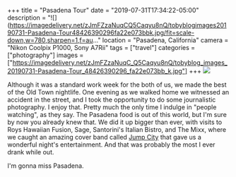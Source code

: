 +++
title = "Pasadena Tour"
date = "2019-07-31T17:34:22-05:00"
description = "![](https://imagedelivery.net/zJmFZzaNuqCQ5Caqyu8nQ/tobyblogimages20190731-Pasadena-Tour48426390296fa22e073bbk.jpg/fit=scale-down,w=780,sharpen=1,f=au..."
location = "Pasadena, California"
camera = "Nikon Coolpix P1000, Sony A7Rii"
tags = ["travel"]
categories = ["photography"]
images = ["https://imagedelivery.net/zJmFZzaNuqC_Q5Caqyu8nQ/tobyblog_images_20190731-Pasadena-Tour_48426390296_fa22e073bb_k.jpg"]
+++
![](https://imagedelivery.net/zJmFZzaNuqC_Q5Caqyu8nQ/tobyblog_images_20190731-Pasadena-Tour_48426390296_fa22e073bb_k.jpg/fit=scale-down,w=780,sharpen=1,f=auto,q=0.9,slow-connection-quality=0.3)
<!--more-->

Although it was a standard work week for the both of us, we made the best of the Old Town nightlife. One evening as we walked home we witnessed an accident in the street, and I took the opportunity to do some journalistic photography. I enjoy that. Pretty much the only time I indulge in "people watching", as they say. The Pasadena food is out of this world, but I'm sure by now you already knew that. We did it up bigger than ever, with visits to Roys Hawaiian Fusion, Sage, Santorini's Italian Bistro, and The Mixx, where we caught an amazing cover band called [Jump City](http://jumpcity.rocks) that gave us a wonderful night's entertainment. And that was probably the most I ever drank while out.

I'm gonna miss Pasadena. 

<div id="mygallery">
<a class="swipebox" href="https://imagedelivery.net/zJmFZzaNuqC_Q5Caqyu8nQ/tobyblog_images_20190731-Pasadena-Tour_48426385116_0aedaef32c_k.jpg/fit=scale-down,w=1024,sharpen=1,f=auto,q=0.9,slow-connection-quality=0.3">
    <img alt="" src="https://imagedelivery.net/zJmFZzaNuqC_Q5Caqyu8nQ/tobyblog_images_20190731-Pasadena-Tour_48426385116_0aedaef32c_k.jpg/fit=scale-down,w=365,sharpen=1,f=auto,q=0.9,slow-connection-quality=0.3"></a>
<a class="swipebox" href="https://imagedelivery.net/zJmFZzaNuqC_Q5Caqyu8nQ/tobyblog_images_20190731-Pasadena-Tour_48426387631_8734ad9a27_k.jpg/fit=scale-down,w=1024,sharpen=1,f=auto,q=0.9,slow-connection-quality=0.3">
    <img alt="" src="https://imagedelivery.net/zJmFZzaNuqC_Q5Caqyu8nQ/tobyblog_images_20190731-Pasadena-Tour_48426387631_8734ad9a27_k.jpg/fit=scale-down,w=365,sharpen=1,f=auto,q=0.9,slow-connection-quality=0.3"></a>
<a class="swipebox" href="https://imagedelivery.net/zJmFZzaNuqC_Q5Caqyu8nQ/tobyblog_images_20190731-Pasadena-Tour_48426384711_6c3f68ccaf_k.jpg/fit=scale-down,w=1024,sharpen=1,f=auto,q=0.9,slow-connection-quality=0.3">
    <img alt="" src="https://imagedelivery.net/zJmFZzaNuqC_Q5Caqyu8nQ/tobyblog_images_20190731-Pasadena-Tour_48426384711_6c3f68ccaf_k.jpg/fit=scale-down,w=365,sharpen=1,f=auto,q=0.9,slow-connection-quality=0.3"></a>
<a class="swipebox" href="https://imagedelivery.net/zJmFZzaNuqC_Q5Caqyu8nQ/tobyblog_images_20190731-Pasadena-Tour_48426389536_f5430fa335_k.jpg/fit=scale-down,w=1024,sharpen=1,f=auto,q=0.9,slow-connection-quality=0.3">
    <img alt="" src="https://imagedelivery.net/zJmFZzaNuqC_Q5Caqyu8nQ/tobyblog_images_20190731-Pasadena-Tour_48426389536_f5430fa335_k.jpg/fit=scale-down,w=365,sharpen=1,f=auto,q=0.9,slow-connection-quality=0.3"></a>
<a class="swipebox" href="https://imagedelivery.net/zJmFZzaNuqC_Q5Caqyu8nQ/tobyblog_images_20190731-Pasadena-Tour_48426390596_be70e86a7b_k.jpg/fit=scale-down,w=1024,sharpen=1,f=auto,q=0.9,slow-connection-quality=0.3">
    <img alt="" src="https://imagedelivery.net/zJmFZzaNuqC_Q5Caqyu8nQ/tobyblog_images_20190731-Pasadena-Tour_48426390596_be70e86a7b_k.jpg/fit=scale-down,w=365,sharpen=1,f=auto,q=0.9,slow-connection-quality=0.3"></a>
<a class="swipebox" href="https://imagedelivery.net/zJmFZzaNuqC_Q5Caqyu8nQ/tobyblog_images_20190731-Pasadena-Tour_48426530792_919a833423_k.jpg/fit=scale-down,w=1024,sharpen=1,f=auto,q=0.9,slow-connection-quality=0.3">
    <img alt="" src="https://imagedelivery.net/zJmFZzaNuqC_Q5Caqyu8nQ/tobyblog_images_20190731-Pasadena-Tour_48426530792_919a833423_k.jpg/fit=scale-down,w=365,sharpen=1,f=auto,q=0.9,slow-connection-quality=0.3"></a>
<a class="swipebox" href="https://imagedelivery.net/zJmFZzaNuqC_Q5Caqyu8nQ/tobyblog_images_20190731-Pasadena-Tour_48426531002_d8e9fa3de1_k.jpg/fit=scale-down,w=1024,sharpen=1,f=auto,q=0.9,slow-connection-quality=0.3">
    <img alt="" src="https://imagedelivery.net/zJmFZzaNuqC_Q5Caqyu8nQ/tobyblog_images_20190731-Pasadena-Tour_48426531002_d8e9fa3de1_k.jpg/fit=scale-down,w=365,sharpen=1,f=auto,q=0.9,slow-connection-quality=0.3"></a>
<a class="swipebox" href="https://imagedelivery.net/zJmFZzaNuqC_Q5Caqyu8nQ/tobyblog_images_20190731-Pasadena-Tour_48426533122_06c515e302_k.jpg/fit=scale-down,w=1024,sharpen=1,f=auto,q=0.9,slow-connection-quality=0.3">
    <img alt="" src="https://imagedelivery.net/zJmFZzaNuqC_Q5Caqyu8nQ/tobyblog_images_20190731-Pasadena-Tour_48426533122_06c515e302_k.jpg/fit=scale-down,w=365,sharpen=1,f=auto,q=0.9,slow-connection-quality=0.3"></a>
<a class="swipebox" href="https://imagedelivery.net/zJmFZzaNuqC_Q5Caqyu8nQ/tobyblog_images_20190731-Pasadena-Tour_48426529247_1b753ad022_k.jpg/fit=scale-down,w=1024,sharpen=1,f=auto,q=0.9,slow-connection-quality=0.3">
    <img alt="" src="https://imagedelivery.net/zJmFZzaNuqC_Q5Caqyu8nQ/tobyblog_images_20190731-Pasadena-Tour_48426529247_1b753ad022_k.jpg/fit=scale-down,w=365,sharpen=1,f=auto,q=0.9,slow-connection-quality=0.3"></a>
<a class="swipebox" href="https://imagedelivery.net/zJmFZzaNuqC_Q5Caqyu8nQ/tobyblog_images_20190731-Pasadena-Tour_48426390166_4baa094cb1_k.jpg/fit=scale-down,w=1024,sharpen=1,f=auto,q=0.9,slow-connection-quality=0.3">
    <img alt="" src="https://imagedelivery.net/zJmFZzaNuqC_Q5Caqyu8nQ/tobyblog_images_20190731-Pasadena-Tour_48426390166_4baa094cb1_k.jpg/fit=scale-down,w=365,sharpen=1,f=auto,q=0.9,slow-connection-quality=0.3"></a>
<a class="swipebox" href="https://imagedelivery.net/zJmFZzaNuqC_Q5Caqyu8nQ/tobyblog_images_20190731-Pasadena-Tour_48426389271_8cb74a6a6d_k.jpg/fit=scale-down,w=1024,sharpen=1,f=auto,q=0.9,slow-connection-quality=0.3">
    <img alt="" src="https://imagedelivery.net/zJmFZzaNuqC_Q5Caqyu8nQ/tobyblog_images_20190731-Pasadena-Tour_48426389271_8cb74a6a6d_k.jpg/fit=scale-down,w=365,sharpen=1,f=auto,q=0.9,slow-connection-quality=0.3"></a>
<a class="swipebox" href="https://imagedelivery.net/zJmFZzaNuqC_Q5Caqyu8nQ/tobyblog_images_20190731-Pasadena-Tour_48426387206_b8cdfe301e_k.jpg/fit=scale-down,w=1024,sharpen=1,f=auto,q=0.9,slow-connection-quality=0.3">
    <img alt="" src="https://imagedelivery.net/zJmFZzaNuqC_Q5Caqyu8nQ/tobyblog_images_20190731-Pasadena-Tour_48426387206_b8cdfe301e_k.jpg/fit=scale-down,w=365,sharpen=1,f=auto,q=0.9,slow-connection-quality=0.3"></a>
<a class="swipebox" href="https://imagedelivery.net/zJmFZzaNuqC_Q5Caqyu8nQ/tobyblog_images_20190731-Pasadena-Tour_48426531317_931e0ea8c6_k.jpg/fit=scale-down,w=1024,sharpen=1,f=auto,q=0.9,slow-connection-quality=0.3">
    <img alt="" src="https://imagedelivery.net/zJmFZzaNuqC_Q5Caqyu8nQ/tobyblog_images_20190731-Pasadena-Tour_48426531317_931e0ea8c6_k.jpg/fit=scale-down,w=365,sharpen=1,f=auto,q=0.9,slow-connection-quality=0.3"></a>
<a class="swipebox" href="https://imagedelivery.net/zJmFZzaNuqC_Q5Caqyu8nQ/tobyblog_images_20190731-Pasadena-Tour_48426389076_d0c3282e20_k.jpg/fit=scale-down,w=1024,sharpen=1,f=auto,q=0.9,slow-connection-quality=0.3">
    <img alt="" src="https://imagedelivery.net/zJmFZzaNuqC_Q5Caqyu8nQ/tobyblog_images_20190731-Pasadena-Tour_48426389076_d0c3282e20_k.jpg/fit=scale-down,w=365,sharpen=1,f=auto,q=0.9,slow-connection-quality=0.3"></a>
<a class="swipebox" href="https://imagedelivery.net/zJmFZzaNuqC_Q5Caqyu8nQ/tobyblog_images_20190731-Pasadena-Tour_48426530017_638b5498b2_k.jpg/fit=scale-down,w=1024,sharpen=1,f=auto,q=0.9,slow-connection-quality=0.3">
    <img alt="" src="https://imagedelivery.net/zJmFZzaNuqC_Q5Caqyu8nQ/tobyblog_images_20190731-Pasadena-Tour_48426530017_638b5498b2_k.jpg/fit=scale-down,w=365,sharpen=1,f=auto,q=0.9,slow-connection-quality=0.3"></a>
<a class="swipebox" href="https://imagedelivery.net/zJmFZzaNuqC_Q5Caqyu8nQ/tobyblog_images_20190731-Pasadena-Tour_48426533512_21dc7a2fb8_k.jpg/fit=scale-down,w=1024,sharpen=1,f=auto,q=0.9,slow-connection-quality=0.3">
    <img alt="" src="https://imagedelivery.net/zJmFZzaNuqC_Q5Caqyu8nQ/tobyblog_images_20190731-Pasadena-Tour_48426533512_21dc7a2fb8_k.jpg/fit=scale-down,w=365,sharpen=1,f=auto,q=0.9,slow-connection-quality=0.3"></a>
<a class="swipebox" href="https://imagedelivery.net/zJmFZzaNuqC_Q5Caqyu8nQ/tobyblog_images_20190731-Pasadena-Tour_48426528032_64196ed8b9_k.jpg/fit=scale-down,w=1024,sharpen=1,f=auto,q=0.9,slow-connection-quality=0.3">
    <img alt="" src="https://imagedelivery.net/zJmFZzaNuqC_Q5Caqyu8nQ/tobyblog_images_20190731-Pasadena-Tour_48426528032_64196ed8b9_k.jpg/fit=scale-down,w=365,sharpen=1,f=auto,q=0.9,slow-connection-quality=0.3"></a>
<a class="swipebox" href="https://imagedelivery.net/zJmFZzaNuqC_Q5Caqyu8nQ/tobyblog_images_20190731-Pasadena-Tour_48426385766_4cfbb6f92c_k.jpg/fit=scale-down,w=1024,sharpen=1,f=auto,q=0.9,slow-connection-quality=0.3">
    <img alt="" src="https://imagedelivery.net/zJmFZzaNuqC_Q5Caqyu8nQ/tobyblog_images_20190731-Pasadena-Tour_48426385766_4cfbb6f92c_k.jpg/fit=scale-down,w=365,sharpen=1,f=auto,q=0.9,slow-connection-quality=0.3"></a>
<a class="swipebox" href="https://imagedelivery.net/zJmFZzaNuqC_Q5Caqyu8nQ/tobyblog_images_20190731-Pasadena-Tour_48426530507_56cbd30898_k.jpg/fit=scale-down,w=1024,sharpen=1,f=auto,q=0.9,slow-connection-quality=0.3">
    <img alt="" src="https://imagedelivery.net/zJmFZzaNuqC_Q5Caqyu8nQ/tobyblog_images_20190731-Pasadena-Tour_48426530507_56cbd30898_k.jpg/fit=scale-down,w=365,sharpen=1,f=auto,q=0.9,slow-connection-quality=0.3"></a>
<a class="swipebox" href="https://imagedelivery.net/zJmFZzaNuqC_Q5Caqyu8nQ/tobyblog_images_20190731-Pasadena-Tour_48426529537_3a43a8067f_k.jpg/fit=scale-down,w=1024,sharpen=1,f=auto,q=0.9,slow-connection-quality=0.3">
    <img alt="" src="https://imagedelivery.net/zJmFZzaNuqC_Q5Caqyu8nQ/tobyblog_images_20190731-Pasadena-Tour_48426529537_3a43a8067f_k.jpg/fit=scale-down,w=365,sharpen=1,f=auto,q=0.9,slow-connection-quality=0.3"></a>
<a class="swipebox" href="https://imagedelivery.net/zJmFZzaNuqC_Q5Caqyu8nQ/tobyblog_images_20190731-Pasadena-Tour_48426532377_26dca126fc_k.jpg/fit=scale-down,w=1024,sharpen=1,f=auto,q=0.9,slow-connection-quality=0.3">
    <img alt="" src="https://imagedelivery.net/zJmFZzaNuqC_Q5Caqyu8nQ/tobyblog_images_20190731-Pasadena-Tour_48426532377_26dca126fc_k.jpg/fit=scale-down,w=365,sharpen=1,f=auto,q=0.9,slow-connection-quality=0.3"></a>
<a class="swipebox" href="https://imagedelivery.net/zJmFZzaNuqC_Q5Caqyu8nQ/tobyblog_images_20190731-Pasadena-Tour_48426388886_8204c0118c_k.jpg/fit=scale-down,w=1024,sharpen=1,f=auto,q=0.9,slow-connection-quality=0.3">
    <img alt="" src="https://imagedelivery.net/zJmFZzaNuqC_Q5Caqyu8nQ/tobyblog_images_20190731-Pasadena-Tour_48426388886_8204c0118c_k.jpg/fit=scale-down,w=365,sharpen=1,f=auto,q=0.9,slow-connection-quality=0.3"></a>
<a class="swipebox" href="https://imagedelivery.net/zJmFZzaNuqC_Q5Caqyu8nQ/tobyblog_images_20190731-Pasadena-Tour_48426390011_331477b312_k.jpg/fit=scale-down,w=1024,sharpen=1,f=auto,q=0.9,slow-connection-quality=0.3">
    <img alt="" src="https://imagedelivery.net/zJmFZzaNuqC_Q5Caqyu8nQ/tobyblog_images_20190731-Pasadena-Tour_48426390011_331477b312_k.jpg/fit=scale-down,w=365,sharpen=1,f=auto,q=0.9,slow-connection-quality=0.3"></a>
<a class="swipebox" href="https://imagedelivery.net/zJmFZzaNuqC_Q5Caqyu8nQ/tobyblog_images_20190731-Pasadena-Tour_48426528667_7a345cda5b_k.jpg/fit=scale-down,w=1024,sharpen=1,f=auto,q=0.9,slow-connection-quality=0.3">
    <img alt="" src="https://imagedelivery.net/zJmFZzaNuqC_Q5Caqyu8nQ/tobyblog_images_20190731-Pasadena-Tour_48426528667_7a345cda5b_k.jpg/fit=scale-down,w=365,sharpen=1,f=auto,q=0.9,slow-connection-quality=0.3"></a>
<a class="swipebox" href="https://imagedelivery.net/zJmFZzaNuqC_Q5Caqyu8nQ/tobyblog_images_20190731-Pasadena-Tour_48426528977_16d4b59f79_k.jpg/fit=scale-down,w=1024,sharpen=1,f=auto,q=0.9,slow-connection-quality=0.3">
    <img alt="" src="https://imagedelivery.net/zJmFZzaNuqC_Q5Caqyu8nQ/tobyblog_images_20190731-Pasadena-Tour_48426528977_16d4b59f79_k.jpg/fit=scale-down,w=365,sharpen=1,f=auto,q=0.9,slow-connection-quality=0.3"></a></div>
